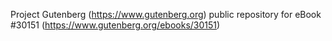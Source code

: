 Project Gutenberg (https://www.gutenberg.org) public repository for eBook #30151 (https://www.gutenberg.org/ebooks/30151)
